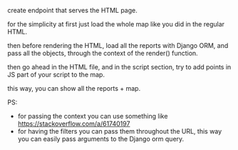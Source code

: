 create endpoint that serves the HTML page.

for the simplicity at first just load the whole map like you did in the regular HTML.

then before rendering the HTML, load all the reports with Django ORM, and pass all the objects, through the context of the render() function. 

then go ahead in the HTML file, and in the script section, try to add points in JS part of your script to the map.

this way, you can show all the reports + map.


PS:
- for passing the context you can use something like https://stackoverflow.com/a/61740197
- for having the filters you can pass them throughout the URL, this way you can easily pass arguments to the Django orm query.